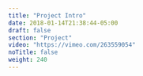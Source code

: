 ```yaml
---
title: "Project Intro"
date: 2018-01-14T21:38:44-05:00
draft: false
section: "Project"
video: "https://vimeo.com/263559054"
noTitle: false
weight: 240
---
```



